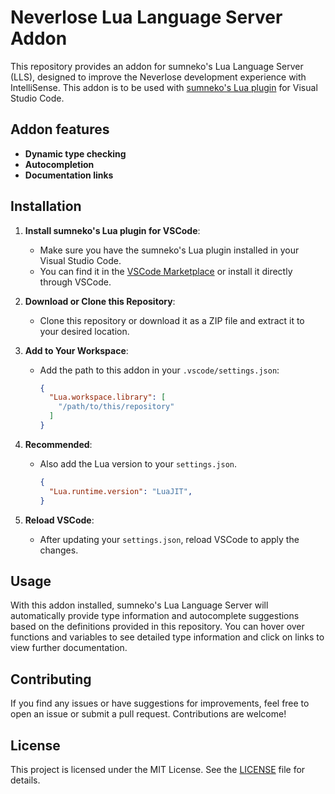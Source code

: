 # Neverlose Lua Language Server Addon

This repository provides an addon for sumneko's Lua Language Server (LLS), designed to improve the Neverlose development experience with IntelliSense. This addon is to be used with [sumneko's Lua plugin](https://marketplace.visualstudio.com/items?itemName=sumneko.lua) for Visual Studio Code.

## Addon features

- **Dynamic type checking**
- **Autocompletion**
- **Documentation links**

## Installation

1. **Install sumneko's Lua plugin for VSCode**:
   - Make sure you have the sumneko's Lua plugin installed in your Visual Studio Code.
   - You can find it in the [VSCode Marketplace](https://marketplace.visualstudio.com/items?itemName=sumneko.lua) or install it directly through VSCode.

2. **Download or Clone this Repository**:
   - Clone this repository or download it as a ZIP file and extract it to your desired location.

3. **Add to Your Workspace**:
   - Add the path to this addon in your `.vscode/settings.json`:

     ```json
     {
       "Lua.workspace.library": [
         "/path/to/this/repository"
       ]
     }
     ```

4. **Recommended**:
   - Also add the Lua version to your `settings.json`.

     ```json
     {
       "Lua.runtime.version": "LuaJIT",
     }
     ```

5. **Reload VSCode**:
   - After updating your `settings.json`, reload VSCode to apply the changes.

## Usage

With this addon installed, sumneko's Lua Language Server will automatically provide type information and autocomplete suggestions based on the definitions provided in this repository. You can hover over functions and variables to see detailed type information and click on links to view further documentation.

## Contributing

If you find any issues or have suggestions for improvements, feel free to open an issue or submit a pull request. Contributions are welcome!

## License

This project is licensed under the MIT License. See the [LICENSE](LICENSE) file for details.
